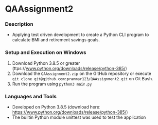 # QAAssignment2


### Description
- Applying test driven development to create a Python CLI program to calculate BMI and retirement savings goals.  

### Setup and Execution on Windows
1. Download Python 3.8.5 or greater (ttps://www.python.org/downloads/release/python-385/)
2. Download the ```QAAssignment2.zip``` on the GitHub repository or execute ``` git clone git@github.com:pranmar123/QAAssignment2.git ``` on Git Bash.
3. Run the program using ```python3 main.py```



### Languages and Tools
- Developed on Python 3.8.5 (download here: https://www.python.org/downloads/release/python-385/)
- The builtin Python module unittest was used to test the application
